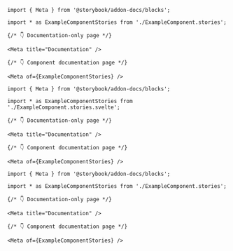 <!-- prettier-ignore -->
```mdx filename="ExampleDocumentation.mdx" renderer="common" language="mdx"
import { Meta } from '@storybook/addon-docs/blocks';

import * as ExampleComponentStories from './ExampleComponent.stories';

{/* 👇 Documentation-only page */}

<Meta title="Documentation" />

{/* 👇 Component documentation page */}

<Meta of={ExampleComponentStories} />
```

<!-- prettier-ignore -->
```mdx filename="ExampleDocumentation.mdx" renderer="svelte" language="mdx" tabTitle="Svelte CSF"
import { Meta } from '@storybook/addon-docs/blocks';

import * as ExampleComponentStories from './ExampleComponent.stories.svelte';

{/* 👇 Documentation-only page */}

<Meta title="Documentation" />

{/* 👇 Component documentation page */}

<Meta of={ExampleComponentStories} />
```

<!-- prettier-ignore -->
```mdx filename="ExampleDocumentation.mdx" renderer="svelte" language="mdx" tabTitle="CSF"
import { Meta } from '@storybook/addon-docs/blocks';

import * as ExampleComponentStories from './ExampleComponent.stories';

{/* 👇 Documentation-only page */}

<Meta title="Documentation" />

{/* 👇 Component documentation page */}

<Meta of={ExampleComponentStories} />
```
